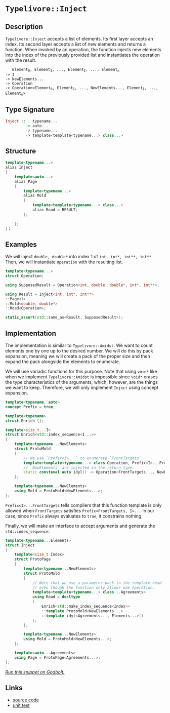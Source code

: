 <!-- Copyright 2024 Feng Mofan
SPDX-License-Identifier: Apache-2.0 -->

# `Typelivore::Inject`

## Description

`Typelivore::Inject` accepts a list of elements.
Its first layer accepts an index. Its second layer accepts a list of new elements and returns a function.
When invoked by an operation, the function injects new elements into the index of the previously provided list and instantiates the operation with the result.
<pre><code>   Element<sub>0</sub>, Element<sub>1</sub>, ..., Element<sub>I</sub>, ..., Element<sub>n</sub>
-> I
-> NewElements...
-> Operation
-> Operation&lt;Element<sub>0</sub>, Element<sub>1</sub>, ..., NewElements..., Element<sub>I</sub>, ..., Element<sub>n</sub>&gt;</code></pre>

## Type Signature

```Haskell
Inject ::   typename...
         -> auto...
         -> typename...
         -> template<template<typename...> class...>
```

## Structure

```C++
template<typename...>
alias Inject
{
    template<auto...>
    alias Page
    {
        template<typename...>
        alias Mold
        {
            template<template<typename...> class...>
            alias Road = RESULT;
        };
        
    };
}；
```

## Examples

We will inject `double, double*` into index 1 of `int, int*, int**, int**`. Then, we will instantiate `Operation` with the resulting list.

```C++
template<typename...>
struct Operation;

using SupposedResult = Operation<int, double, double*, int*, int**>;

using Result = Inject<int, int*, int**>
::Page<1>
::Mold<double, double*>
::Road<Operation>;

static_assert(std::same_as<Result, SupposedResult>);
```

## Implementation

The implementation is similar to `Typelivore::Amidst`.
We want to count elements one by one up to the desired number.
We will do this by pack expansion, meaning we will create a pack of the proper size and then expand the pack alongside the elements to enumerate.

We will use variadic functions for this purpose.
Note that using `void*` like when we implement `Typelivore::Amidst` is impossible since `void*` erases the type characteristics of the arguments, which, however, are the things we want to keep.
Therefore, we will only implement `Inject` using concept expansion.

```C++
template<typename, auto>
concept Prefix = true;

template<typename>
struct Enrich {};

template<size_t...I>
struct Enrich<std::index_sequence<I...>>
{
    template<typename...NewElements>
    struct ProtoMold
    { 
        // We use `Prefix<I>...` to enumerate `FrontTargets`.
        template<template<typename...> class Operation, Prefix<I>...FrontTargets, typename...BackTargets>
        // `NewElements` are injected in the return type.
        static consteval auto idyl() -> Operation<FrontTargets..., NewElements..., BackTargets...>;
    };

    template<typename...NewElements>
    using Mold = ProtoMold<NewElements...>;
};
```

`Prefix<I>...FrontTargets` tells compilers that this function template is only allowed when `FrontTargets` satisfies `Prefix<FrontTargets, I>...`
In our case, since `Prefix` always evaluates to `true`, it constrains nothing.

Finally, we will make an interface to accept arguments and generate the `std::index_sequence`:

```C++
template<typename...Elements>
struct Inject
{
    template<size_t Index>
    struct ProtoPage
    {   
        template<typename...NewElements>
        struct ProtoMold
        {
            // Note that we use a parameter pack in the template head
            // even though the function only allows one operation.
            template<template<typename...> class...Agreements>
            using Road = decltype
            (
                Enrich<std::make_index_sequence<Index>>
                ::template ProtoMold<NewElements...>
                ::template idyl<Agreements..., Elements...>()
            );
        };

        template<typename...NewElements>
        using Mold = ProtoMold<NewElements...>;
    };

    template<auto...Agreements>
    using Page = ProtoPage<Agreements...>;
};
```

[*Run this snippet on Godbolt.*](https://godbolt.org/#z:OYLghAFBqd5QCxAYwPYBMCmBRdBLAF1QCcAaPECAMzwBtMA7AQwFtMQByARg9KtQYEAysib0QXACx8BBAKoBnTAAUAHpwAMvAFYTStJg1DIApACYAQuYukl9ZATwDKjdAGFUtAK4sGIAKwAzKSuADJ4DJgAcj4ARpjEIADsZqQADqgKhE4MHt6%2BehlZjgLhkTEs8YkAbKl2mA45QgRMxAR5Pn5Btpj2JQzNrQRl0XEJyXUtbR0FXLZTwxGjleO1AJS2qF7EyOwc5oERyN5YANQmgW5ejrSEAJ4X2CYaAIIHRyeY55fICgToWCoj2ebzMhwYxy8ZwubgIdzSmAA%2BgRiExCApga8QQRMCw0gYcTC4QjmGxSKcmNdUJiXmgIZg0gRTspiJgaKpvgARU4oryYC5WLGvHF4gn8y7ExiscVPV5/YheBynbAMYh4ZAIc5JKxJTkCkHY3H4piEy5ZABeSIIADpbQBJGnyxVMlVqjUwv7oEAgCJYVSIpQARz59Jhdtt1uBgVlb21INOCZ5RrFRPhUrYEaimAA7th6GxBBjo/HE06lSzUEQALKedAlhMmbXnV6J1unAD07dOAHUvl4lOdqhoWWy8Kow48IyYhzzUKdGD4EiavtONAAxYiyAAqrWAmAIGKHkZbbYTIuNpthyeXqZJ0qn0dOxyYCgUpwA8gjUf1ySP2RPowjDdt13fcFHJSVSUwCMLCYZAAGsd2IPcDxpU8E07QcNCzXN80YVCZ1aL4Im0BocXQU4Ih5BAvlZAhtgYHk02PF50NOP4TXVJ8BD%2BTAADcxApKlKPQO5aAgNZTgAWkeD8v04gQYWAwQkJQhQI3JHC81xfD1NtclYIQ1SwIfJ5AkFVjE0bPVzINE8z2vS9IPvW0tLwws0MTfsImAU4a1oCiLm5Ctq1rGE3J0wtTP1LFdRit5hUc8VYTTKCI20gtUOLOVeSVO0GFIhwDTjeyk1FG8zTwS1kVOfK/U8hMyyZELUGUJg93rLULCs0rW3PFMJVSlzrQizKixjNimuZTdQoCzrW0bCy2IW3r0MwqJKy%2BAgEBNU5sz7AcmFONJWmlHFiGOuD4Moxjtq2pLThopg61W09MP4xhqK2YBNTu04qC8CF%2BlOARaDuClaFoVBszfAQvlQeT%2BhY5bE36iqr3KpyhozW1ZOfV8IxeYBWUirKJpR05vKMU4ACVUGerlTiwY5JXm9CIDZlHXXVBAPX%2Bb0WCYeCkV9TB/SDENdjDBh6uLbLLIpxNvTRnFpsrVB/LrS5Rt06LXuW5WHrwUTaBhImSbGjTlXcg9TIkzm2zWeK2Os%2BKHZV5LnJxkacwy3SGrbKnfM1xmWs18LfZtvTIzlparLi2yhQVsqL2SykiEJ4nMFJ8bOqD5l2pXQJgpm1rC7NrOc%2BixPYxsiyQXbAAqZuW9b9sG5brdsCELcW/b14m9bof%2B4S0FwUhaEfgEXZGVzpOPdvdNoNx%2BWps/Jd%2Bjd1586ELw0iKTB0BpzAFC8WgmSCuSN5yGEIgIcl0C2WJ6Afp/6Eb8k74/m6CGbqN6%2B3lkamx9T7n0ZvlQqBBb6CE/oIb%2BX9G40m9G1DqlwuBIJAOHS4j8vDP0wK/XB78MF02ejCde34b6xzsi8DijhkCIhfEoNoEBPTegUNKBhRY3AgLPvfU4u996ZEPjw8%2BjwnbmQ4BsWgnB/C8D8BwLQpBUCcDcNYaw7Etg7BXGCHgpACCaEkRseCAQAAc1pqiBEkGYJIkhJD%2BBMYEDQ/gACcJj9CcEkLwFgEgNAaFIPIxRyiOC8AUCAPx%2BiFGSNIHAWAMBEAgC2AQNI1xyCUDQHiOgCQojSk4KoEx1QpLVEkKcYAyBkCnCkNaMwvBD6EBIMbPQ/BBAiDEOwKQMhBCKBUOoSJpBdBzGzKiNInAeBSJkXIgxSjODvmuMkpkqAqCnDyQUopJSykVMkFU04EAPAZPoBdA4XA1i8AiVoDYEAkDpLSJksgFAIBXJuSAYAUhUg0HPgkUJEBYiTNiBEVodwRm8F%2BcwYgdx3yxEgYC0g6TMrvgYGDSZWBYheGAG4MQtBQncF4FgQWRhxC9PwKyRofET6TLFg0a4exdF316JM24sRUSgo8FgSZKI8DeKxaQElxBYhCM5LiQwwBbhGAMRsKgBhgAKAAGp4BzOveRuimnCFEOIdpSqulqEmf0/QgqUBqMsPoPAsRQmQA2AjfomKpKeiCqYSw1gzCBO5WqLAJqJI9D6DkFwMsZh%2BDmGEJYFQqiFEyNkAQPrg3FByCMQN4w5j1EaAIQY0xPCdD0PG/oSbFjlDGIkONCxw15qGNGnNEgNgKE0bsUt7iOCyP8ZMoJSz8mFOKaU8plSzDbNwHUg5Ojjl6NFRsJ6WBEhuuMZIQI1pnGBBsRoKxkghxOOqM46tnjSDeMCFwcxXBqgmNcdu/wkguAuMCNUOtvSgkhLCf2yJ5y4kXISbMlJdyHn7OyWwTgrQWB8SSFJI6z5qZcGcdaTdijalEGdY02QLTVXSHVUoTVvTdCpEGUwYZWKxk1omee6Zj75mLM/d%2B39T4DAAaAyB7Zuzrn7POGCMwfbTlRPvS%2BhIqT7moD2eMAjP7/3POcVwPxbzzqfO%2Bb04F/yoVidBeCyFnKYX4ThQiglmBkWovRZi3ROLBX4sUYSsieASWYtA6oClOIoU0ukb0%2BljK7jMr2IotlHLdHct5UofluKhU%2BVFXwCV0rZXZnlVCpV0G2mwdkBqnpiikM6pFbaqwBr6WurNYyHIlrrXF1i/ax1CRnWktNe6vTzgICuALSEGWxaVi5vSCG/oJWiihoYOVoNcbegFYGPmlNsx8sJra0WgNJbC3JvyL6%2BYvXs0VareW7YlajnVtrQE3gDauNEZ4xUsj1oNCdvwOBmjG76MDtIEO8YbqLOrvXUB2dSQXFJCSJYsw87D1nsCZwS94SvMxPiYkuZrHmPEDfXsT9qyWAKD4uUvigHrRij%2BDUrb9SvRzCCyqkLHT5DwYizoEAwQUNodGbNrDT2OAzKSdcEG%2BHiAsEB8D0H4PIdMh2exqjCQduBD2ze6Jlz6c3O%2Bxz/ZIAQf70RGD5xiIacMLJ0UvgdAhOUBE4oyTALOVy%2Bk2RKFcnBAKflzp5TKK0WQ3U9igVeK7PYrwESxwBmyXGeQJSszghaWWaNdZ2zrK1SOd4M5vlBuPMitZ%2BK9qvm5UkkC1BxHEhQudNR1qjH0XjD6psAl%2BASWLWcHbKwjLlgHULadcbXLbr02eqK96jrw3/Vjaa1VyNYai8Rvq412NXWM3taG2mlr3XM218qxxQbqaBtZuWE1stFa2kYbm/WzgFIxfFKByD04guIfLj%2BJt7tO2jknP24dkdGHTsgDMEBwIgR/D%2BFnfxjQe%2Bkg7sewt57tgr0MbWEYkAh7rQnv8CkA/h6l2SA0KkCzgQ8eX%2BCdemchhtUhflMgAbfhsNylkM4JIEAA%3D%3D%3D)

## Links

- [source code](../../../../conceptrodon/descend/typelivore/inject.hpp)
- [unit test](../../../../tests/unit/typelivore/inject.test.hpp)
